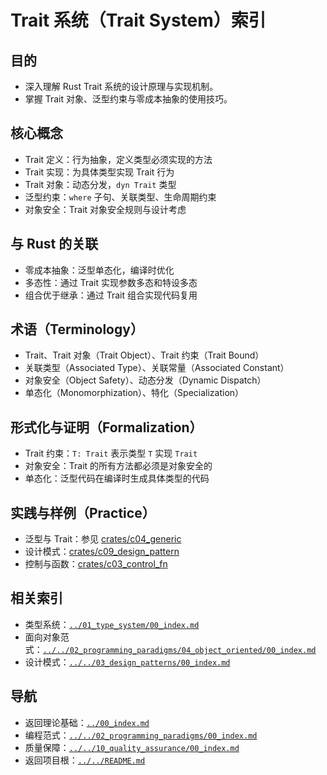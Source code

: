 # Trait 系统（Trait System）索引

## 目的

- 深入理解 Rust Trait 系统的设计原理与实现机制。
- 掌握 Trait 对象、泛型约束与零成本抽象的使用技巧。

## 核心概念

- Trait 定义：行为抽象，定义类型必须实现的方法
- Trait 实现：为具体类型实现 Trait 行为
- Trait 对象：动态分发，`dyn Trait` 类型
- 泛型约束：`where` 子句、关联类型、生命周期约束
- 对象安全：Trait 对象安全规则与设计考虑

## 与 Rust 的关联

- 零成本抽象：泛型单态化，编译时优化
- 多态性：通过 Trait 实现参数多态和特设多态
- 组合优于继承：通过 Trait 组合实现代码复用

## 术语（Terminology）

- Trait、Trait 对象（Trait Object）、Trait 约束（Trait Bound）
- 关联类型（Associated Type）、关联常量（Associated Constant）
- 对象安全（Object Safety）、动态分发（Dynamic Dispatch）
- 单态化（Monomorphization）、特化（Specialization）

## 形式化与证明（Formalization）

- Trait 约束：`T: Trait` 表示类型 `T` 实现 `Trait`
- 对象安全：Trait 的所有方法都必须是对象安全的
- 单态化：泛型代码在编译时生成具体类型的代码

## 实践与样例（Practice）

- 泛型与 Trait：参见 [crates/c04_generic](../../../crates/c04_generic/)
- 设计模式：[crates/c09_design_pattern](../../../crates/c09_design_pattern/)
- 控制与函数：[crates/c03_control_fn](../../../crates/c03_control_fn/)

## 相关索引

- 类型系统：[`../01_type_system/00_index.md`](../01_type_system/00_index.md)
- 面向对象范式：[`../../02_programming_paradigms/04_object_oriented/00_index.md`](../../02_programming_paradigms/04_object_oriented/00_index.md)
- 设计模式：[`../../03_design_patterns/00_index.md`](../../03_design_patterns/00_index.md)

## 导航

- 返回理论基础：[`../00_index.md`](../00_index.md)
- 编程范式：[`../../02_programming_paradigms/00_index.md`](../../02_programming_paradigms/00_index.md)
- 质量保障：[`../../10_quality_assurance/00_index.md`](../../10_quality_assurance/00_index.md)
- 返回项目根：[`../../README.md`](../../README.md)
